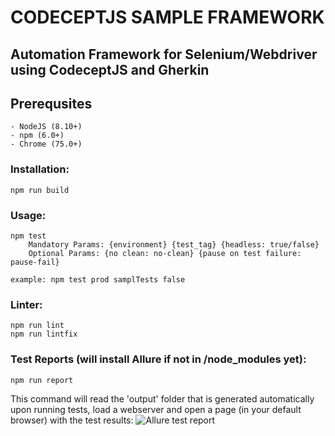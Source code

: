 # CODECEPTJS SAMPLE FRAMEWORK

## Automation Framework for Selenium/Webdriver using CodeceptJS and Gherkin

## Prerequsites
    - NodeJS (8.10+)
    - npm (6.0+)
    - Chrome (75.0+)

### Installation:
    npm run build

### Usage:
    npm test
        Mandatory Params: {environment} {test_tag} {headless: true/false}
        Optional Params: {no clean: no-clean} {pause on test failure: pause-fail}

    example: npm test prod samplTests false

### Linter:
    npm run lint
    npm run lintfix

### Test Reports (will install Allure if not in /node_modules yet):
	npm run report
	
This command will read the 'output' folder that is generated automatically upon running tests, load a webserver and open a page (in your default browser) with the test results:
![Allure test report](https://i.imgur.com/c20APkn.png)
